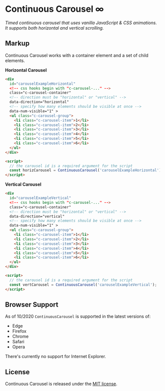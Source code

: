 # Continuous Carousel ∞

_Timed continuous carousel that uses vanilla JavaScript & CSS animations. It supports both horizontal and vertical scrolling._

## Markup

Continuous Carousel works with a container element and a set of child elements.

**Horizontal Carousel**

```html
<div
  id="carouselExampleHorizontal"
  <!-- css hooks begin with "c-carousel-..." -->
  class="c-carousel-container"
  <!-- direction must be "horizontal" or "vertical" -->
  data-direction="horizontal"
  <!-- specify how many elements should be visible at once -->
  data-num-visible="1" >
  <ul class="c-carousel-group">
    <li class="c-carousel-item">1</li>
    <li class="c-carousel-item">2</li>
    <li class="c-carousel-item">3</li>
    <li class="c-carousel-item">4</li>
    <li class="c-carousel-item">5</li>
    <li class="c-carousel-item">6</li>
  </ul>
</div>

<script>
  // the carousel id is a required argument for the script
  const horizCarousel = ContinuousCarousel('carouselExampleHorizontal');
</script>
```

**Vertical Carousel**

```html
<div
  id="carouselExampleVertical"
  <!-- css hooks begin with "c-carousel-..." -->
  class="c-carousel-container"
  <!-- direction must be "horizontal" or "vertical" -->
  data-direction="vertical"
  <!-- specify how many elements should be visible at once -->
  data-num-visible="1" >
  <ul class="c-carousel-group">
    <li class="c-carousel-item">1</li>
    <li class="c-carousel-item">2</li>
    <li class="c-carousel-item">3</li>
    <li class="c-carousel-item">4</li>
    <li class="c-carousel-item">5</li>
    <li class="c-carousel-item">6</li>
  </ul>
</div>

<script>
  // the carousel id is a required argument for the script
  const vertCarousel = ContinuousCarousel('carouselExampleVertical');
</script>
```

## Browser Support

As of 10/2020 `ContinuousCarousel` is supported in the latest versions of:

- Edge
- Firefox
- Chrome
- Safari
- Opera

There's currently no support for Internet Explorer.

## License

Continuous Carousel is released under the [MIT license](https://github.com/jonchretien/continuous-carousel/blob/master/LICENSE.txt).
